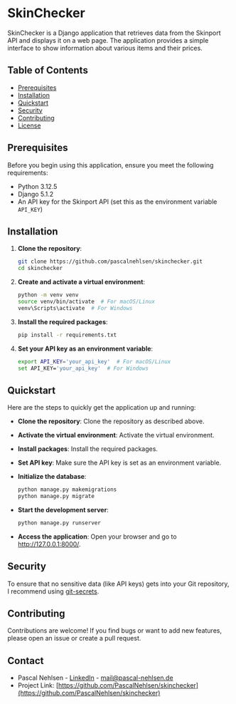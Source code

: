 # SkinChecker

SkinChecker is a Django application that retrieves data from the Skinport API and displays it on a web page. The application provides a simple interface to show information about various items and their prices.

## Table of Contents

- [Prerequisites](#prerequisites)
- [Installation](#installation)
- [Quickstart](#quickstart)
- [Security](#security)
- [Contributing](#contributing)
- [License](#license)

## Prerequisites

Before you begin using this application, ensure you meet the following requirements:

- Python 3.12.5
- Django 5.1.2
- An API key for the Skinport API (set this as the environment variable `API_KEY`)

## Installation

1. **Clone the repository**:

   ```bash
   git clone https://github.com/pascalnehlsen/skinchecker.git
   cd skinchecker
   ```

2. **Create and activate a virtual environment**:

   ```bash
   python -m venv venv
   source venv/bin/activate  # For macOS/Linux
   venv\Scripts\activate  # For Windows
   ```

3. **Install the required packages**:

   ```bash
   pip install -r requirements.txt
   ```

4. **Set your API key as an environment variable**:

   ```bash
   export API_KEY='your_api_key'  # For macOS/Linux
   set API_KEY='your_api_key'  # For Windows
   ```

## Quickstart

Here are the steps to quickly get the application up and running:

- **Clone the repository**: Clone the repository as described above.
- **Activate the virtual environment**: Activate the virtual environment.
- **Install packages**: Install the required packages.
- **Set API key**: Make sure the API key is set as an environment variable.
- **Initialize the database**:

  ```bash
  python manage.py makemigrations
  python manage.py migrate
  ```

- **Start the development server**:

  ```bash
  python manage.py runserver
  ```

- **Access the application**: Open your browser and go to http://127.0.0.1:8000/.

## Security

To ensure that no sensitive data (like API keys) gets into your Git repository, I recommend using [git-secrets](https://github.com/awslabs/git-secrets).

## Contributing

Contributions are welcome! If you find bugs or want to add new features, please open an issue or create a pull request.

## Contact

- Pascal Nehlsen - [LinkedIn](https://www.linkedin.com/in/pascal-nehlsen) - [mail@pascal-nehlsen.de](mailto:mail@pascal-nehlsen.de)
- Project Link: [https://github.com/PascalNehlsen/skinchecker](https://github.com/PascalNehlsen/skinchecker)

